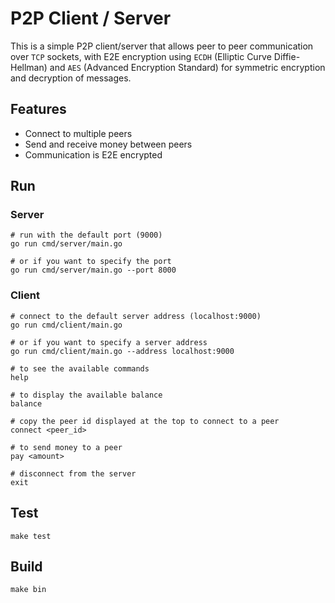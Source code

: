 # P2P Client / Server

This is a simple P2P client/server that allows peer to peer communication over `TCP` sockets,
with E2E encryption using `ECDH` (Elliptic Curve Diffie-Hellman) and `AES` (Advanced Encryption Standard)
for symmetric encryption and decryption of messages.

## Features

- Connect to multiple peers
- Send and receive money between peers
- Communication is E2E encrypted

## Run

### Server

```shell
# run with the default port (9000)
go run cmd/server/main.go

# or if you want to specify the port
go run cmd/server/main.go --port 8000
```

### Client

```shell
# connect to the default server address (localhost:9000)
go run cmd/client/main.go

# or if you want to specify a server address
go run cmd/client/main.go --address localhost:9000
```

```shell
# to see the available commands
help

# to display the available balance
balance

# copy the peer id displayed at the top to connect to a peer
connect <peer_id>

# to send money to a peer
pay <amount>

# disconnect from the server
exit
```

## Test

```shell
make test
```

## Build

```shell
make bin
```
